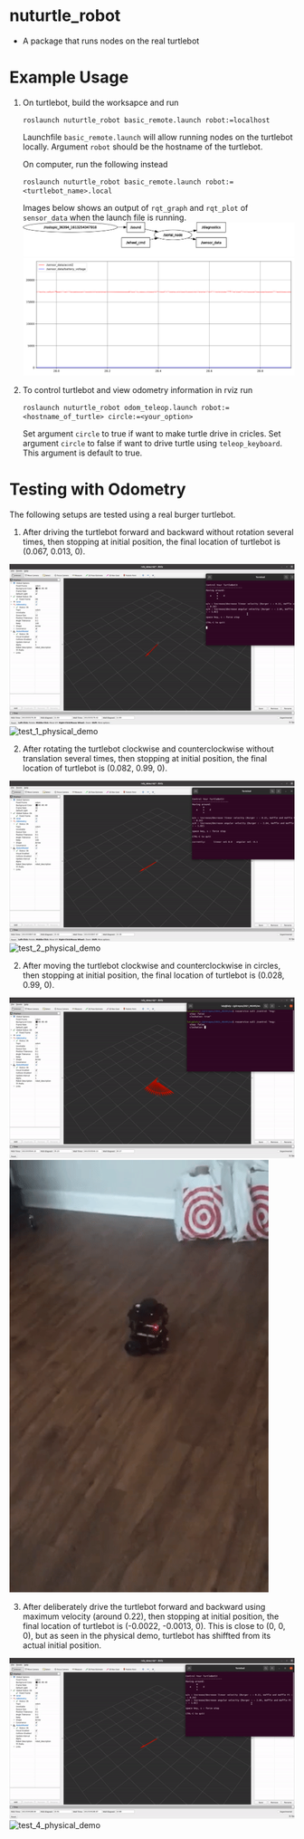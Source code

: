 # nuturtle_robot
* A package that runs nodes on the real turtlebot

# Example Usage
1. On turtlebot, build the worksapce and run
    ```
    roslaunch nuturtle_robot basic_remote.launch robot:=localhost
    ```
    Launchfile `basic_remote.launch` will allow running nodes on the turtlebot locally. Argument `robot` should be the hostname of the turtlebot.

    On computer, run the following instead
    ```
    roslaunch nuturtle_robot basic_remote.launch robot:=<turtlebot_name>.local
    ```
    Images below shows an output of `rqt_graph` and `rqt_plot` of `sensor_data` when the launch file is running.
    ![node_graph](images/F003.svg)
    ![sensor_data_plot](images/accbat.svg)

2. To control turtlebot and view odometry information in rviz run
    ```
    roslaunch nuturtle_robot odom_teleop.launch robot:=<hostname_of_turtle> circle:=<your_option>
    ```
    Set argument `circle` to true if want to make turtle drive in cricles. Set argument `circle` to false if want to drive turtle using `teleop_keyboard`. This argument is default to true.


# Testing with Odometry
The following setups are tested using a real burger turtlebot.
1. After driving the turtlebot forward and backward without rotation several times, then stopping at initial position, the final location of turtlebot is (0.067, 0.013, 0).

![test_1_demo](images/demo_1.gif)
![test_1_physical_demo](images/demo_1_physical.gif)

2. After rotating the turtlebot clockwise and counterclockwise without translation several times, then stopping at initial position, the final location of turtlebot is (0.082, 0.99, 0).

![test_2_demo](images/demo_2.gif)
![test_2_physical_demo](images/demo_2_physical.gif)

2. After moving the turtlebot clockwise and counterclockwise in circles, then stopping at initial position, the final location of turtlebot is (0.028, 0.99, 0).

![test_3_demo](images/demo_3.gif)
![test_3_physical_demo](images/demo_3_physical.gif)

3. After deliberately drive the turtlebot forward and backward using maximum velocity (around 0.22), then stopping at initial position, the final location of turtlebot is (-0.0022, -0.0013, 0). This is close to (0, 0, 0), but as seen in the physical demo, turtlebot has shiffted from its actual initial position.

![test_4_demo](images/demo_4.gif)
![test_4_physical_demo](images/demo_4_physical.gif)

